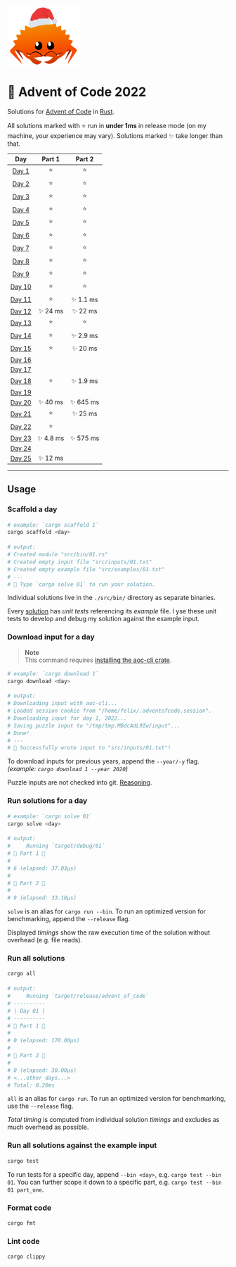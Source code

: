 <img src="./.assets/christmas_ferris.png" width="164">

# 🎄 Advent of Code 2022

Solutions for [Advent of Code](https://adventofcode.com/) in [Rust](https://www.rust-lang.org/).

All solutions marked with ⭐ run in **under 1ms** in release mode (on my machine, your experience may vary).
Solutions marked ✨ take longer than that.

|                      Day                       |  Part 1  |  Part 2  |
| :--------------------------------------------: | :------: | :------: |
|  [Day 1](https://adventofcode.com/2022/day/1)  |    ⭐     |    ⭐     |
|  [Day 2](https://adventofcode.com/2022/day/2)  |    ⭐     |    ⭐     |
|  [Day 3](https://adventofcode.com/2022/day/3)  |    ⭐     |    ⭐     |
|  [Day 4](https://adventofcode.com/2022/day/4)  |    ⭐     |    ⭐     |
|  [Day 5](https://adventofcode.com/2022/day/5)  |    ⭐     |    ⭐     |
|  [Day 6](https://adventofcode.com/2022/day/6)  |    ⭐     |    ⭐     |
|  [Day 7](https://adventofcode.com/2022/day/7)  |    ⭐     |    ⭐     |
|  [Day 8](https://adventofcode.com/2022/day/8)  |    ⭐     |    ⭐     |
|  [Day 9](https://adventofcode.com/2022/day/9)  |    ⭐     |    ⭐     |
| [Day 10](https://adventofcode.com/2022/day/10) |    ⭐     |    ⭐     |
| [Day 11](https://adventofcode.com/2022/day/11) |    ⭐     | ✨ 1.1 ms |
| [Day 12](https://adventofcode.com/2022/day/12) | ✨ 24 ms  | ✨ 22 ms  |
| [Day 13](https://adventofcode.com/2022/day/13) |    ⭐     |    ⭐     |
| [Day 14](https://adventofcode.com/2022/day/14) |    ⭐     | ✨ 2.9 ms |
| [Day 15](https://adventofcode.com/2022/day/15) |    ⭐     | ✨ 20 ms  |
| [Day 16](https://adventofcode.com/2022/day/16) |          |          |
| [Day 17](https://adventofcode.com/2022/day/17) |          |          |
| [Day 18](https://adventofcode.com/2022/day/18) |    ⭐     | ✨ 1.9 ms |
| [Day 19](https://adventofcode.com/2022/day/19) |          |          |
| [Day 20](https://adventofcode.com/2022/day/20) | ✨ 40 ms  | ✨ 645 ms |
| [Day 21](https://adventofcode.com/2022/day/21) |    ⭐     | ✨ 25 ms  |
| [Day 22](https://adventofcode.com/2022/day/22) |    ⭐     |          |
| [Day 23](https://adventofcode.com/2022/day/23) | ✨ 4.8 ms | ✨ 575 ms |
| [Day 24](https://adventofcode.com/2022/day/24) |          |          |
| [Day 25](https://adventofcode.com/2022/day/25) | ✨ 12 ms  |          |

---

## Usage

### Scaffold a day

```sh
# example: `cargo scaffold 1`
cargo scaffold <day>

# output:
# Created module "src/bin/01.rs"
# Created empty input file "src/inputs/01.txt"
# Created empty example file "src/examples/01.txt"
# ---
# 🎄 Type `cargo solve 01` to run your solution.
```

Individual solutions live in the `./src/bin/` directory as separate binaries.

Every [solution](https://github.com/fspoettel/advent-of-code-rust/blob/main/src/bin/scaffold.rs#L11-L41) has _unit tests_ referencing its _example_ file. I yse these unit tests to develop and debug my solution against the example input.

### Download input for a day

> **Note**  
> This command requires [installing the aoc-cli crate](#download-puzzle-inputs-via-aoc-cli).

```sh
# example: `cargo download 1`
cargo download <day>

# output:
# Downloading input with aoc-cli...
# Loaded session cookie from "/home/felix/.adventofcode.session".
# Downloading input for day 1, 2022...
# Saving puzzle input to "/tmp/tmp.MBdcAdL9Iw/input"...
# Done!
# ---
# 🎄 Successfully wrote input to "src/inputs/01.txt"!
```

To download inputs for previous years, append the `--year/-y` flag. _(example: `cargo download 1 --year 2020`)_

Puzzle inputs are not checked into git. [Reasoning](https://old.reddit.com/r/adventofcode/comments/k99rod/sharing_input_data_were_we_requested_not_to/gf2ukkf/?context=3).

### Run solutions for a day

```sh
# example: `cargo solve 01`
cargo solve <day>

# output:
#     Running `target/debug/01`
# 🎄 Part 1 🎄
#
# 6 (elapsed: 37.03µs)
#
# 🎄 Part 2 🎄
#
# 9 (elapsed: 33.18µs)
```

`solve` is an alias for `cargo run --bin`. To run an optimized version for benchmarking, append the `--release` flag.

Displayed _timings_ show the raw execution time of the solution without overhead (e.g. file reads).

### Run all solutions

```sh
cargo all

# output:
#     Running `target/release/advent_of_code`
# ----------
# | Day 01 |
# ----------
# 🎄 Part 1 🎄
#
# 0 (elapsed: 170.00µs)
#
# 🎄 Part 2 🎄
#
# 0 (elapsed: 30.00µs)
# <...other days...>
# Total: 0.20ms
```

`all` is an alias for `cargo run`. To run an optimized version for benchmarking, use the `--release` flag.

_Total timing_ is computed from individual solution _timings_ and excludes as much overhead as possible.

### Run all solutions against the example input

```sh
cargo test
```

To run tests for a specific day, append `--bin <day>`, e.g. `cargo test --bin 01`. You can further scope it down to a specific part, e.g. `cargo test --bin 01 part_one`.

### Format code

```sh
cargo fmt
```

### Lint code

```sh
cargo clippy
```
